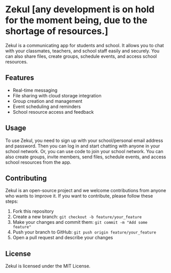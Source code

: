 # Zekul [any development is on hold for the moment being, due to the shortage of resources.]

Zekul is a communicating app for students and school. It allows you to chat with your classmates, teachers, and school staff easily and securely. You can also share files, create groups, schedule events, and access school resources.

## Features

- Real-time messaging
- File sharing with cloud storage integration
- Group creation and management
- Event scheduling and reminders
- School resource access and feedback

## Usage

To use Zekul, you need to sign up with your school/personal email address and password. Then you can log in and start chatting with anyone in your school network. Or, you can use code to join your school network. You can also create groups, invite members, send files, schedule events, and access school resources from the app.

## Contributing

Zekul is an open-source project and we welcome contributions from anyone who wants to improve it. If you want to contribute, please follow these steps:

1. Fork this repository
2. Create a new branch: `git checkout -b feature/your_feature`
3. Make your changes and commit them: `git commit -m "Add some feature"`
4. Push your branch to GitHub: `git push origin feature/your_feature`
5. Open a pull request and describe your changes

## License

Zekul is licensed under the MIT License.
